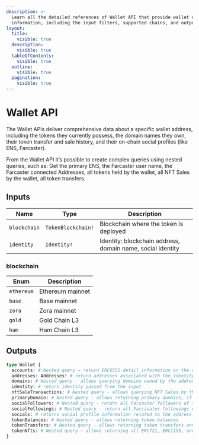 ```yaml
---
description: >-
  Learn all the detailed references of Wallet API that provide wallet detail
  information, including the input filters, supported chains, and output fields.
layout:
  title:
    visible: true
  description:
    visible: true
  tableOfContents:
    visible: true
  outline:
    visible: true
  pagination:
    visible: true
---
```


# Wallet API

The Wallet APIs deliver comprehensive data about a specific wallet address, including the tokens they currently possess, the domain names they own, their token transfer and sale history, and their on-chain social profiles (like ENS, Farcaster).

From the Wallet API it’s possible to create complex queries using nested queries, such as: Get the primary ENS, the Farcaster user name, the Farcaster connected Addresses, all tokens held by the wallet, all NFT Sales by the wallet, all token transfers.

## Inputs

| Name         | Type               | Description                                                |
| ------------ | ------------------ | ---------------------------------------------------------- |
| `blockchain` | `TokenBlockchain!` | Blockchain where the token is deployed                     |
| `identity`   | `Identity!`        | Identity: blockchain address, domain name, social identity |

### blockchain

| Enum       | Description      |
| ---------- | ---------------- |
| `ethereum` | Ethereum mainnet |
| `base`     | Base mainnet     |
| `zora`     | Zora mainnet     |
| `gold`     | Gold Chain L3    |
| `ham`      | Ham Chain L3     |

## Outputs

```graphql
type Wallet {
  accounts: # Nested query – return ERC6551 detail information on the account (if any)
  addresses: Addresses! # return addresses associated with the identity input
  domains: # Nested query - allows querying domains owned by the address
  identity: # return identity passed from the input
  nftSaleTransactions: # Nested query - allows querying NFT Sales by the address
  primaryDomain: # Nested query - allows returning primary domains, if applicable
  socialFollowers: # Nested query - return all Farcaster followers of the wallet address
  socialFollowings: # Nested query - return all Farcasater followings of the wallet address
  socials: # returns social profile information related to the address
  tokenBalances: # Nested query - allows returning token balances
  tokenTransfers: # Nested query - allows returning token transfers and related information
  tokenNfts: # Nested query – allows returning all ERC721, ERC1155, and ERC6551 (token bound accounts)
}
```

